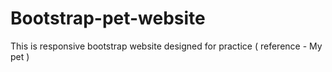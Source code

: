 # Bootstrap-pet-website
This is responsive bootstrap website designed for practice ( reference - My pet )
